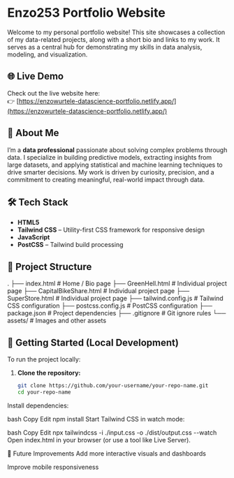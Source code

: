 # Enzo253 Portfolio Website

Welcome to my personal portfolio website! This site showcases a collection of my data-related projects, along with a short bio and links to my work. It serves as a central hub for demonstrating my skills in data analysis, modeling, and visualization.

## 🌐 Live Demo

Check out the live website here:  
👉 [https://enzowurtele-datascience-portfolio.netlify.app/](https://enzowurtele-datascience-portfolio.netlify.app/)

## 🧠 About Me

I’m a **data professional** passionate about solving complex problems through data. I specialize in building predictive models, extracting insights from large datasets, and applying statistical and machine learning techniques to drive smarter decisions. My work is driven by curiosity, precision, and a commitment to creating meaningful, real-world impact through data.

## 🛠️ Tech Stack

- **HTML5**
- **Tailwind CSS** – Utility-first CSS framework for responsive design
- **JavaScript**
- **PostCSS** – Tailwind build processing

## 📂 Project Structure

.
├── index.html               # Home / Bio page
├── GreenHell.html           # Individual project page
├── CapitalBikeShare.html    # Individual project page
├── SuperStore.html          # Individual project page
├── tailwind.config.js       # Tailwind CSS configuration
├── postcss.config.js        # PostCSS configuration
├── package.json             # Project dependencies
├── .gitignore               # Git ignore rules
└── assets/                  # Images and other assets

## 🚀 Getting Started (Local Development)

To run the project locally:

1. **Clone the repository:**
   ```bash
   git clone https://github.com/your-username/your-repo-name.git
   cd your-repo-name
Install dependencies:

bash
Copy
Edit
npm install
Start Tailwind CSS in watch mode:

bash
Copy
Edit
npx tailwindcss -i ./input.css -o ./dist/output.css --watch
Open index.html in your browser (or use a tool like Live Server).

📌 Future Improvements
Add more interactive visuals and dashboards

Improve mobile responsiveness
